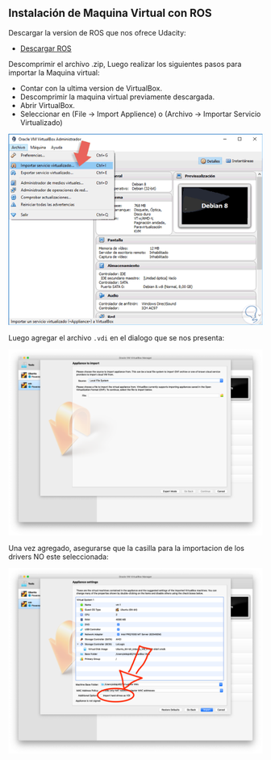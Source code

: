 ## Instalación de Maquina Virtual con ROS ##

Descargar la version de ROS que nos ofrece Udacity:

- [Descargar ROS](https://s3-us-west-1.amazonaws.com/udacity-selfdrivingcar/Udacity_VM_Base_V1.0.0.zip)

Descomprimir el archivo .zip, Luego realizar los siguientes pasos para importar la Maquina virtual:

- Contar con la ultima version de VirtualBox.
- Descomprimir la maquina virtual previamente descargada.
- Abrir VirtualBox.
- Seleccionar en (File -> Import Applience) o (Archivo -> Importar Servicio Virtualizado)

![](./media/image01.png)

Luego agregar el archivo `.vdi` en el dialogo que se nos presenta:

![](./media/image02.png)

Una vez agregado, asegurarse que la casilla para la importacion de los drivers NO este seleccionada:

![](./media/image03.png)
